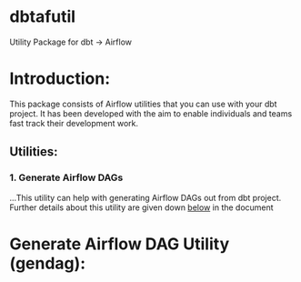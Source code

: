 # dbtafutil
Utility Package for dbt -> Airflow

Introduction:
=============
This package consists of Airflow utilities that you can use with your dbt project. It has been developed with the aim to enable individuals and teams fast track their development work.

## Utilities:
### 1. Generate Airflow DAGs
...This utility can help with generating Airflow DAGs out from dbt project. Further details about this utility are given down [below](#generate-airflow-dag-utility-gendag) in the document


Generate Airflow DAG Utility (gendag):
===


